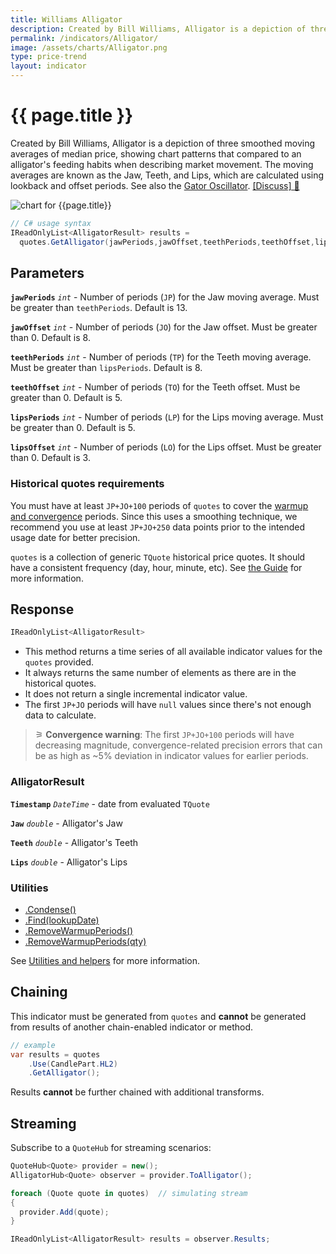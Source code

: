 ```yaml
---
title: Williams Alligator
description: Created by Bill Williams, Alligator is a depiction of three smoothed moving averages of median price, showing chart patterns that compared to an alligator's feeding habits when describing market movement. The moving averages are known as the Jaw, Teeth, and Lips, which are calculated using lookback and offset periods.  The related Gator Oscillator depicts periods of eating and resting.
permalink: /indicators/Alligator/
image: /assets/charts/Alligator.png
type: price-trend
layout: indicator
---
```


# {{ page.title }}

Created by Bill Williams, Alligator is a depiction of three smoothed moving averages of median price, showing chart patterns that compared to an alligator's feeding habits when describing market movement. The moving averages are known as the Jaw, Teeth, and Lips, which are calculated using lookback and offset periods.  See also the [Gator Oscillator]({{site.baseurl}}/indicators/Gator/#content).
[[Discuss] &#128172;]({{site.github.repository_url}}/discussions/385 "Community discussion about this indicator")

![chart for {{page.title}}]({{site.baseurl}}{{page.image}})

```csharp
// C# usage syntax
IReadOnlyList<AlligatorResult> results =
  quotes.GetAlligator(jawPeriods,jawOffset,teethPeriods,teethOffset,lipsPeriods,lipsOffset);
```

## Parameters

**`jawPeriods`** _`int`_ - Number of periods (`JP`) for the Jaw moving average.  Must be greater than `teethPeriods`.  Default is 13.

**`jawOffset`** _`int`_ - Number of periods (`JO`) for the Jaw offset.  Must be greater than 0.  Default is 8.

**`teethPeriods`** _`int`_ - Number of periods (`TP`) for the Teeth moving average.  Must be greater than `lipsPeriods`.  Default is 8.

**`teethOffset`** _`int`_ - Number of periods (`TO`) for the Teeth offset.  Must be greater than 0.  Default is 5.

**`lipsPeriods`** _`int`_ - Number of periods (`LP`) for the Lips moving average.  Must be greater than 0.  Default is 5.

**`lipsOffset`** _`int`_ - Number of periods (`LO`) for the Lips offset.  Must be greater than 0.  Default is 3.

### Historical quotes requirements

You must have at least `JP+JO+100` periods of `quotes` to cover the [warmup and convergence]({{site.github.repository_url}}/discussions/688) periods. Since this uses a smoothing technique, we recommend you use at least `JP+JO+250` data points prior to the intended usage date for better precision.

`quotes` is a collection of generic `TQuote` historical price quotes.  It should have a consistent frequency (day, hour, minute, etc).  See [the Guide]({{site.baseurl}}/guide/#historical-quotes) for more information.

## Response

```csharp
IReadOnlyList<AlligatorResult>
```

- This method returns a time series of all available indicator values for the `quotes` provided.
- It always returns the same number of elements as there are in the historical quotes.
- It does not return a single incremental indicator value.
- The first `JP+JO` periods will have `null` values since there's not enough data to calculate.

>&#9886; **Convergence warning**: The first `JP+JO+100` periods will have decreasing magnitude, convergence-related precision errors that can be as high as ~5% deviation in indicator values for earlier periods.

### AlligatorResult

**`Timestamp`** _`DateTime`_ - date from evaluated `TQuote`

**`Jaw`** _`double`_ - Alligator's Jaw

**`Teeth`** _`double`_ - Alligator's Teeth

**`Lips`** _`double`_ - Alligator's Lips

### Utilities

- [.Condense()]({{site.baseurl}}/utilities#condense)
- [.Find(lookupDate)]({{site.baseurl}}/utilities#find-indicator-result-by-date)
- [.RemoveWarmupPeriods()]({{site.baseurl}}/utilities#remove-warmup-periods)
- [.RemoveWarmupPeriods(qty)]({{site.baseurl}}/utilities#remove-warmup-periods)

See [Utilities and helpers]({{site.baseurl}}/utilities#utilities-for-indicator-results) for more information.

## Chaining

This indicator must be generated from `quotes` and **cannot** be generated from results of another chain-enabled indicator or method.

```csharp
// example
var results = quotes
    .Use(CandlePart.HL2)
    .GetAlligator();
```

Results **cannot** be further chained with additional transforms.

## Streaming

Subscribe to a `QuoteHub` for streaming scenarios:

```csharp
QuoteHub<Quote> provider = new();
AlligatorHub<Quote> observer = provider.ToAlligator();

foreach (Quote quote in quotes)  // simulating stream
{
  provider.Add(quote);
}

IReadOnlyList<AlligatorResult> results = observer.Results;
```
